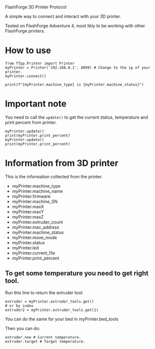 FlashForge 3D Printer Protocol

A simple way to connect and interact with your 3D printer.

Tested on FlashForge Adventure 4, most likly to be working with other FlashForge printers.

# How to use
```
from ffpp.Printer import Printer
myPrinter = Printer('192.168.0.1', 8899) # Change to the ip of your printer.
myPrinter.connect()

print(f"{myPrinter.machine_type} is {myPrinter.machine_status}")
```

# Important note
You need to call the `update()` to get the current status, temperature and print percent from printer.
```
myPrinter.update()
print(myPrinter.print_percent)
myPrinter.update()
print(myPrinter.print_percent)
```

# Information from 3D printer
This is the information collected from the printer.
- myPrinter.machine_type
- myPrinter.machine_name
- myPrinter.firmware
- myPrinter.machine_SN
- myPrinter.maxX
- myPrinter.maxY
- myPrinter.maxZ
- myPrinter.extruder_count
- myPrinter.mac_address
- myPrinter.machine_status
- myPrinter.move_mode
- myPrinter.status
- myPrinter.led
- myPrinter.current_file
- myPrinter.print_percent

## To get some temperature you need to get right tool. 
Run this line to return the extruder tool:
```
extruder = myPrinter.extruder_tools.get()
# or by index
extruder2 = myPrinter.extruder_tools.get(1)
```
You can do the same for your bed in myPrinter.bed_tools

Then you can do:
```
extruder.now # Current temperature.
extruder.target # Target temperature.
```